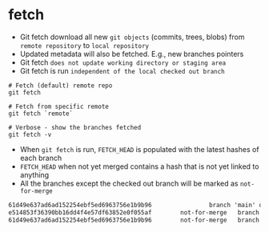 # fetch

- Git fetch download all new `git objects` (commits, trees, blobs) from `remote repository` to `local repository`
- Updated metadata will also be fetched. E.g., new branches pointers
- Git fetch `does not update working directory or staging area`
- Git fetch is run `independent of the local checked out branch`

```shell
# Fetch (default) remote repo
git fetch

# Fetch from specific remote
git fetch `remote`

# Verbose - show the branches fetched
git fetch -v
```

- When `git fetch` is run, `FETCH_HEAD` is populated with the latest hashes of each branch
- `FETCH_HEAD` when not yet merged contains a hash that is not yet linked to anything
- All the branches except the checked out branch will be marked as `not-for-merge`

```txt
61d49e637ad6ad152254ebf5ed6963756e1b9b96                branch 'main' of github.com:hvitoi/test-repo
e514853f36390bb16dd4f4e57df63852e0f055af        not-for-merge   branch 'feature-1' of github.com:hvitoi/test-repo
61d49e637ad6ad152254ebf5ed6963756e1b9b96        not-for-merge   branch 'feature-2' of github.com:hvitoi/test-repo
```
